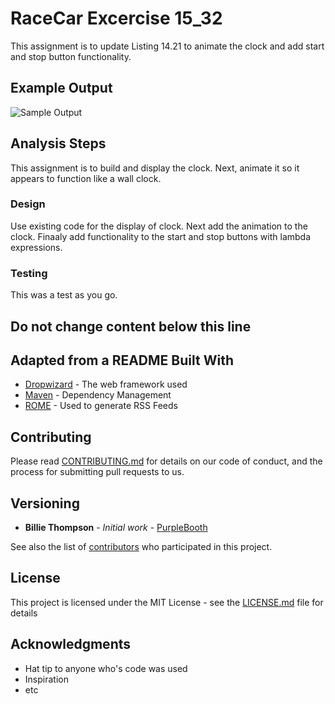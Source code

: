 # RaceCar Excercise 15_32

This assignment is to update Listing 14.21 to animate the clock and add start and stop button functionality.

## Example Output

![Sample Output](Clock.jpg)

## Analysis Steps
This assignment is to build and display the clock. Next, animate it so it appears to function like a wall clock.

### Design
Use existing code for the display of clock.
Next add the animation to the clock.
Finaaly add functionality to the start and stop buttons with lambda expressions.

### Testing
This was a test as you go.



## Do not change content below this line
## Adapted from a README Built With
*  [Dropwizard](http://www.dropwizard.io/1.0.2/docs/) - The web framework used
*  [Maven](https://maven.apache.org/) - Dependency Management
*  [ROME](https://rometools.github.io/rome/) - Used to generate RSS Feeds

## Contributing
Please read
[CONTRIBUTING.md](https://gist.github.com/PurpleBooth/b24679402957c63ec426
) for details on our code of conduct, and the process for submitting pull 
requests to us.

## Versioning
*  **Billie Thompson** - *Initial work* -
[PurpleBooth](https://github.com/PurpleBooth)

See also the list of
[contributors](https://github.com/your/project/contributors) who
participated in this project.

## License

This project is licensed under the MIT License - see the 
[LICENSE.md](LICENSE.md) file for details

## Acknowledgments

*  Hat tip to anyone who's code was used
*  Inspiration
*  etc
